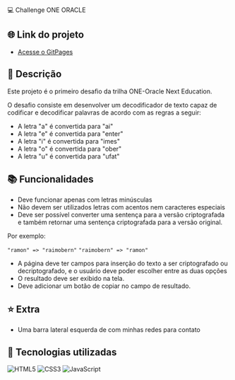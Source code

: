 💻 Challenge ONE ORACLE

## 🌐 Link do projeto

- [Acesse o GitPages](https://ramonrodsou.github.io/Challenge-Encriptador/)

## 📝 Descrição

Este projeto é o primeiro desafio da trilha ONE-Oracle Next Education.

O desafio consiste em desenvolver um decodificador de texto capaz de codificar e decodificar palavras de acordo com as regras a seguir:

- A letra "a" é convertida para "ai"
- A letra "e" é convertida para "enter"
- A letra "i" é convertida para "imes"
- A letra "o" é convertida para "ober"
- A letra "u" é convertida para "ufat"

## 📚 Funcionalidades

- Deve funcionar apenas com letras minúsculas
- Não devem ser utilizados letras com acentos nem caracteres especiais
- Deve ser possível converter uma sentença para a versão criptografada e também retornar uma sentença criptografada para a versão original.

Por exemplo:

`"ramon" => "raimobern"`
`"raimobern" => "ramon"`

- A página deve ter campos para inserção do texto a ser criptografado ou decriptografado, e o usuário deve poder escolher entre as duas opções
- O resultado deve ser exibido na tela.
- Deve adicionar um botão de copiar no campo de resultado.

## ⭐ Extra

- Uma barra lateral esquerda de com minhas redes para contato

## 🔧 Tecnologias utilizadas

![HTML5](https://img.shields.io/badge/html5-%23E34F26.svg?style=for-the-badge&logo=html5&logoColor=white)
![CSS3](https://img.shields.io/badge/CSS3-1572B6?style=for-the-badge&logo=css3&logoColor=white)
![JavaScript](https://img.shields.io/badge/JavaScript-F7DF1E?style=for-the-badge&logo=javascript&logoColor=black)


